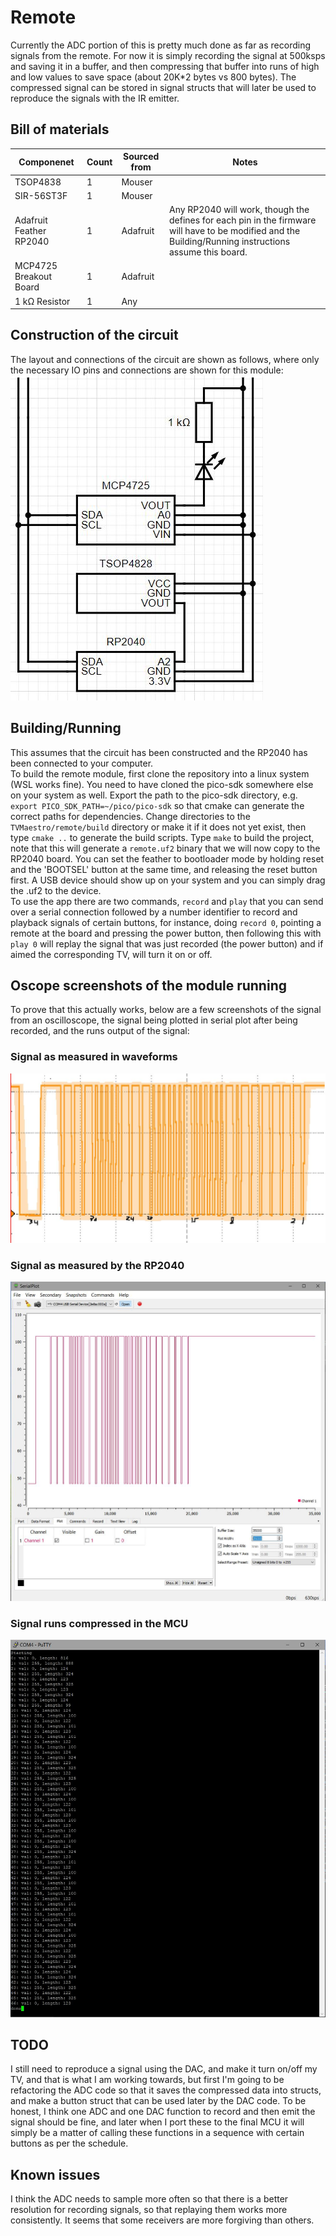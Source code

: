 # Remote
Currently the ADC portion of this is pretty much done as far as recording signals from the remote. For now it is simply recording the signal at 500ksps and saving it in a buffer, and then compressing that buffer into runs of high and low values to save space (about 20K*2 bytes vs 800 bytes). The compressed signal can be stored in signal structs that will later be used to reproduce the signals with the IR emitter. 

## Bill of materials
| Componenet              	| Count 	| Sourced from 	| Notes                                                                                           	|
|-------------------------	|-------	|--------------	|-------------------------------------------------------------------------------------------------	|
| TSOP4838                	| 1     	| Mouser       	|                                                                                                 	|
| SIR-56ST3F              	| 1     	| Mouser       	|                                                                                                 	|
| Adafruit Feather RP2040 	| 1     	| Adafruit     	| Any RP2040 will work, though the defines for each pin in the firmware will have to be modified and the Building/Running instructions assume this board. 	|
| MCP4725 Breakout Board  	| 1     	| Adafruit     	|                                                                                                 	|
| 1 $\mathsf{k\Omega}$ Resistor     	| 1     	| Any          	|                

## Construction of the circuit
The layout and connections of the circuit are shown as follows, where only the necessary IO pins and connections are shown for this module: \
![Circuit](screenshots/circuit.JPG)

## Building/Running
This assumes that the circuit has been constructed and the RP2040 has been connected to your computer. \
To build the remote module, first clone the repository into a linux system (WSL works fine). You need to have cloned the pico-sdk somewhere else on your system as well. Export the path to the pico-sdk directory, e.g. `export PICO_SDK_PATH=~/pico/pico-sdk` so that cmake can generate the correct paths for dependencies. Change directories to the `TVMaestro/remote/build` directory or make it if it does not yet exist, then type `cmake ..` to generate the build scripts. Type `make` to build the project, note that this will generate a `remote.uf2` binary that we will now copy to the RP2040 board. You can set the feather to bootloader mode by holding reset and the 'BOOTSEL' button at the same time, and releasing the reset button first. A USB device should show up on your system and you can simply drag the .uf2 to the device. \
To use the app there are two commands, `record` and `play` that you can send over a serial connection followed by a number identifier to record and playback signals of certain buttons, for instance, doing `record 0`, pointing a remote at the board and pressing the power button, then following this with `play 0` will replay the signal that was just recorded (the power button) and if aimed the corresponding TV, will turn it on or off.

## Oscope screenshots of the module running
To prove that this actually works, below are a few screenshots of the signal from an oscilloscope, the signal being plotted in serial plot after being recorded, and the runs output of the signal:

### Signal as measured in waveforms
![Signal as measured in waveforms](screenshots/signal_waveforms.JPG)

### Signal as measured by the RP2040
![Signal as measured by the RP2040](screenshots/signal_sp.JPG)

### Signal runs compressed in the MCU
![Signal runs compressed in the MCU](screenshots/runs.JPG)

## TODO
I still need to reproduce a signal using the DAC, and make it turn on/off my TV, and that is what I am working towards, but first I'm going to be refactoring the ADC code so that it saves the compressed data into structs, and make a button struct that can be used later by the DAC code. To be honest, I think one ADC and one DAC function to record and then emit the signal should be fine, and later when I port these to the final MCU it will simply be a matter of calling these functions in a sequence with certain buttons as per the schedule.

## Known issues
I think the ADC needs to sample more often so that there is a better resolution for recording signals, so that replaying them works more consistently. It seems that some receivers are more forgiving than others.